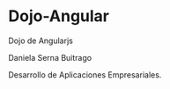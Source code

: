 # Dojo-Angular

Dojo de Angularjs

Daniela Serna Buitrago

Desarrollo de Aplicaciones Empresariales.

